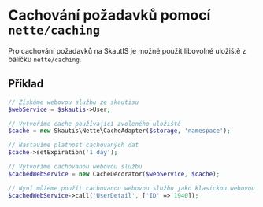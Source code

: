 # Cachování požadavků pomocí `nette/caching`

Pro cachování požadavků na SkautIS je možné použít libovolné uložiště z balíčku `nette/caching`.

## Příklad

```php
// Získáme webovou službu ze skautisu
$webService = $skautis->User;

// Vytvoříme cache používající zvoleného uložiště
$cache = new Skautis\Nette\CacheAdapter($storage, 'namespace');

// Nastavíme platnost cachovaných dat
$cache->setExpiration('1 day');

// Vytvoříme cachovanou webovou službu
$cachedWebService = new CacheDecorator($webService, $cache);

// Nyní můžeme použít cachovanou webovou službu jako klasickou webovou službu
$cachedWebService->call('UserDetail', ['ID' => 1940]);
```
